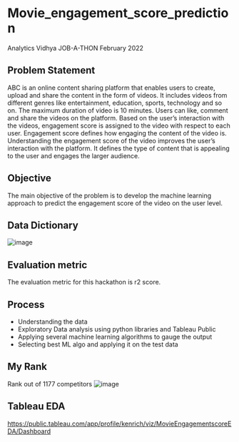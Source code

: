 # Movie_engagement_score_prediction
 Analytics Vidhya JOB-A-THON February 2022 
 
## Problem Statement
 ABC is an online content sharing platform that enables users to create, upload and share the content in the form of videos. It includes videos from different genres like entertainment, education, sports, technology and so on. The maximum duration of video is 10 minutes. Users can like, comment and share the videos on the platform. Based on the user’s interaction with the videos, engagement score is assigned to the video with respect to each user. Engagement score defines how engaging the content of the video is. Understanding the engagement score of the video improves the user’s interaction with the platform. It defines the type of content that is appealing to the user and engages the larger audience.
 
## Objective
 The main objective of the problem is to develop the machine learning approach to predict the engagement score of the video on the user level.
 
## Data Dictionary
 ![image](https://user-images.githubusercontent.com/66662380/153810668-0f9617c5-9415-427e-8643-492d29faec6c.png)

## Evaluation metric
 The evaluation metric for this hackathon is r2 score.
 
## Process
 - Understanding the data
 - Exploratory Data analysis using python libraries and Tableau Public
 - Applying several machine learning algorithms to gauge the output
 - Selecting best ML algo and applying it on the test data
 
## My Rank
 Rank out of 1177 competitors
 ![image](https://user-images.githubusercontent.com/66662380/153810817-a7362c59-2718-49b1-b746-dd62f775c6d2.png)

## Tableau EDA
 https://public.tableau.com/app/profile/kenrich/viz/MovieEngagementscoreEDA/Dashboard

